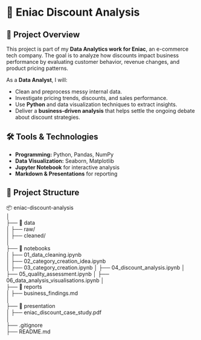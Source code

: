 # 🛒 Eniac Discount Analysis

## 📌 Project Overview
This project is part of my **Data Analytics work for Eniac**, an e-commerce tech company. The goal is to analyze how discounts impact business performance by evaluating customer behavior, revenue changes, and product pricing patterns.  

As a **Data Analyst**, I will:
- Clean and preprocess messy internal data.
- Investigate pricing trends, discounts, and sales performance.
- Use **Python** and data visualization techniques to extract insights.
- Deliver a **business-driven analysis** that helps settle the ongoing debate about discount strategies.

## 🛠️ Tools & Technologies
- **Programming:** Python, Pandas, NumPy  
- **Data Visualization:** Seaborn, Matplotlib  
- **Jupyter Notebook** for interactive analysis  
- **Markdown & Presentations** for reporting  

## 📂 Project Structure
📦 eniac-discount-analysis  
│  
├── 📂 data  
│   ├── raw/                
│   ├── cleaned/             
│  
├── 📂 notebooks  
│   ├── 01_data_cleaning.ipynb      
│   ├── 02_category_creation_idea.ipynb    
│   ├── 03_category_creation.ipynb 
│   ├── 04_discount_analysis.ipynb
│   ├── 05_quality_assessment.ipynb
│   ├── 06_data_analysis_visualisations.ipynb
│  
├── 📂 reports  
│   ├── business_findings.md  
│  
├── 📂 presentation  
│   ├── eniac_discount_case_study.pdf          
│  
├── .gitignore               
├── README.md
